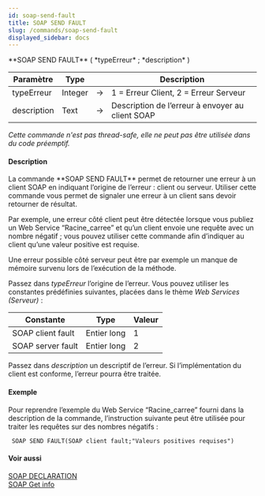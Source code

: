 ```yaml
---
id: soap-send-fault
title: SOAP SEND FAULT
slug: /commands/soap-send-fault
displayed_sidebar: docs
---
```


<!--REF #_command_.SOAP SEND FAULT.Syntax-->**SOAP SEND FAULT** ( *typeErreur* ; *description* )<!-- END REF-->
<!--REF #_command_.SOAP SEND FAULT.Params-->
| Paramètre | Type |  | Description |
| --- | --- | --- | --- |
| typeErreur | Integer | &#8594;  | 1 = Erreur Client, 2 = Erreur Serveur |
| description | Text | &#8594;  | Description de l’erreur à envoyer au client SOAP |

<!-- END REF-->

*Cette commande n'est pas thread-safe, elle ne peut pas être utilisée dans du code préemptif.*


#### Description 

<!--REF #_command_.SOAP SEND FAULT.Summary-->La commande **SOAP SEND FAULT** permet de retourner une erreur à un client SOAP en indiquant l’origine de l’erreur : client ou serveur.<!-- END REF--> Utiliser cette commande vous permet de signaler une erreur à un client sans devoir retourner de résultat. 

Par exemple, une erreur côté client peut être détectée lorsque vous publiez un Web Service “Racine\_carree” et qu’un client envoie une requête avec un nombre négatif ; vous pouvez utiliser cette commande afin d’indiquer au client qu’une valeur positive est requise. 

Une erreur possible côté serveur peut être par exemple un manque de mémoire survenu lors de l’exécution de la méthode. 

Passez dans *typeErreur* l’origine de l’erreur. Vous pouvez utiliser les constantes prédéfinies suivantes, placées dans le thème *Web Services (Serveur)* :

| Constante         | Type        | Valeur |
| ----------------- | ----------- | ------ |
| SOAP client fault | Entier long | 1      |
| SOAP server fault | Entier long | 2      |

Passez dans *description* un descriptif de l’erreur. Si l’implémentation du client est conforme, l’erreur pourra être traitée. 

#### Exemple 

Pour reprendre l’exemple du Web Service “Racine\_carree” fourni dans la description de la commande, l’instruction suivante peut être utilisée pour traiter les requêtes sur des nombres négatifs :

```4d
 SOAP SEND FAULT(SOAP client fault;"Valeurs positives requises")
```

#### Voir aussi 

[SOAP DECLARATION](soap-declaration.md)  
[SOAP Get info](soap-get-info.md)  